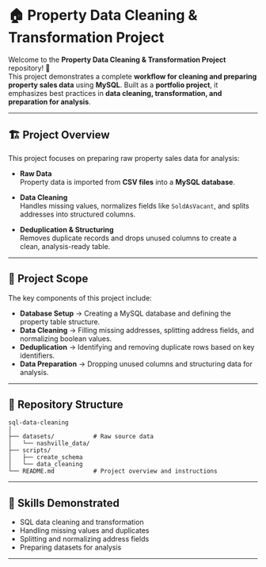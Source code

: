 # 🏠 Property Data Cleaning & Transformation Project

Welcome to the **Property Data Cleaning & Transformation Project** repository! 🚀  
This project demonstrates a complete **workflow for cleaning and preparing property sales data** using **MySQL**. Built as a **portfolio project**, it emphasizes best practices in **data cleaning, transformation, and preparation for analysis**.

---

## 🏗️ Project Overview

This project focuses on preparing raw property sales data for analysis:

- **Raw Data**  
  Property data is imported from **CSV files** into a **MySQL database**.  

- **Data Cleaning**  
  Handles missing values, normalizes fields like `SoldAsVacant`, and splits addresses into structured columns.  

- **Deduplication & Structuring**  
  Removes duplicate records and drops unused columns to create a clean, analysis-ready table.  

---

## 📖 Project Scope

The key components of this project include:

- **Database Setup** → Creating a MySQL database and defining the property table structure.  
- **Data Cleaning** → Filling missing addresses, splitting address fields, and normalizing boolean values.  
- **Deduplication** → Identifying and removing duplicate rows based on key identifiers.  
- **Data Preparation** → Dropping unused columns and structuring data for analysis.  

---

## 📂 Repository Structure

    sql-data-cleaning
    │
    ├── datasets/           # Raw source data
    │   └── nashville_data/     
    ├── scripts/            
    │   ├── create_schema         
    │   └── data_cleaning          
    └── README.md           # Project overview and instructions


---


## 🎯 Skills Demonstrated

- SQL data cleaning and transformation  
- Handling missing values and duplicates  
- Splitting and normalizing address fields  
- Preparing datasets for analysis  

---
